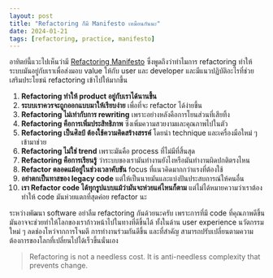 ```yaml
---
layout: post
title: "Refactoring ก็มี Manifesto เหมือนกันนะ"
date: 2024-01-21
tags: [refactoring, practice, manifesto]
---
```


อาทิตย์นี้แวะไปเห็นว่ามี [Refactoring Manifesto](https://refactoringmanifesto.org/) ซึ่งพูดถึงว่าทำไมการ refactoring ทำให้ระบบมันอยู่กับเราเพื่อส่งมอบ value ให้กับ user และ developer และมีแนวปฏิบัติอะไรที่ช่วยเสริมประโยชน์ refactoring เข้าไปให้มากขึ้น 

1. **Refactoring ทำให้ product อยู่กับเราได้นานขึ้น**
2. **ระบบเราควรจะถูกออกแบบมาให้เรียบง่าย** เพื่อที่จะ refactor ได้ง่ายขึ้น
3. **Refactoring ไม่เท่ากับการ rewriting** เพราะอย่างหลังคือการโยนส่วนที่เสียทิ้ง
4. **Refactoring คือการเพิ่มประสิทธิภาพ** ซึ่งเพิ่มความสวยงามและคุณภาพไปในตัว
5. **Refactoring เป็นศิลป์ ต้องใช้ความคิดสร้างสรรค์** โดยนำ technique และเครื่องมือใหม่ ๆ เข้ามาช่วย
6. **Refactoring ไม่ใช่ trend** เพราะมันคือ process ที่ไม่มีที่สิ้นสุด
7. **Refactoring คือการเรียนรู้** ว่าระบบของเรามันทำงานยังไงหรือมันทำงานผิดปกติตรงไหน
8. **Refactor ตลอดแม้อยู่ในช่วงเวลาคับขัน** focus ที่แนวคิดมากกว่าแรงที่ต้องใช้
9. **อย่าตกเป็นทาสของ legacy code** แต่ให้เป็นนายมันและแบ่งปันประสบการณ์ให้คนอื่น
10. **เรา Refactor code ได้ทุกรูปแบบแม้ว่ามันจะห่วยแค่ไหนก็ตาม** แต่ไม่ได้หมายความว่าเราต้องทำให้ code มันห่วยแตกที่สุดค่อย refactor นะ

ระหว่างพัฒนา software อย่าลืม refactoring กันด้วยนะครับ เพราะการที่มี code ที่คุณภาพดีขึ้นมันอาจจะช่วยทำให้โลกของเราก้าวหน้าไปในทางที่ดีขึ้นได้ ทั้งในด้าน user experience นวัตกรรมใหม่ ๆ ลดช่องโหว่จากการโจมตี การทำงานร่วมกันดีขึ้น และที่สำคัญ สามารถปรับเปลี่ยนตามความต้องการของโลกที่เปลี่ยนไปได้เร็วขึ้นนั่นเอง

> Refactoring is not a needless cost. It is anti-needless complexity that prevents change.